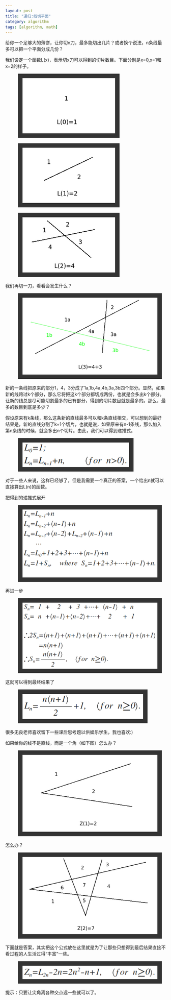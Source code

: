 ```yaml
---
layout: post
title: "递归:线切平面"
category: algorithm
tags: [algorithm, math]
---
```


给你一个足够大的薄饼，让你切n刀，最多能切出几片？或者换个说法，n条线最多可以把一个平面分成几份？

我们设定一个函数L(x)，表示切x刀可以得到的切片数目。下面分别是x=0,x=1和x=2的样子。

<figure>
    <img src="/images/lines_in_plane/1-1.png" style="padding: 1em; background: #333333">
    <figcaption></figcaption>
</figure>
<figure>
    <img src="/images/lines_in_plane/1-2.png" style="padding: 1em; background: #333333">
    <figcaption></figcaption>
</figure>
<figure>
    <img src="/images/lines_in_plane/1-3.png" style="padding: 1em; background: #333333">
    <figcaption></figcaption>
</figure>

我们再切一刀，看看会发生什么？

<figure>
    <img src="/images/lines_in_plane/1-4.png" style="padding: 1em; background: #333333">
    <figcaption></figcaption>
</figure>

新的一条线把原来的部分1，4，3分成了1a,1b,4a,4b,3a,3b四个部分。显然，如果新的线跨过k个部分，那么它将把这k个部分都切成两份，也就是会多出k个部分。让新的线总是尽可能切割最多的已有部分，得到的切片数目就是最多的。那么，最多的数目到底是多少？

假设原来有k条线，那么这条新的直线最多可以和k条直线相交，可以想到的最好结果是，新的直线分割了k+1个切片，也就是说，如果原来有n-1条线，那么加入第n条线的时候，就会多出n个切片。由此，我们可以得到递推式。
<figure>
    <img src="/images/lines_in_plane/1.4.png" style="padding: 1em; background: #333333">
    <figcaption></figcaption>
</figure>

对于一些人来说，这样已经够了，但是我需要一个真正的答案，一个给出n就可以直接算出L(n)的函数。

把得到的递推式展开

<figure>
    <img src="/images/lines_in_plane/1.5.png" style="padding: 1em; background: #333333">
    <figcaption></figcaption>
</figure>

再进一步

<figure>
    <img src="/images/lines_in_plane/1.6.png" style="padding: 1em; background: #333333">
    <figcaption></figcaption>
</figure>

这就可以得到最终结果了

<figure>
    <img src="/images/lines_in_plane/1.7.png" style="padding: 1em; background: #333333">
    <figcaption></figcaption>
</figure>

很多无良老师喜欢留下一些课后思考题以供娱乐学生，我也喜欢:)

如果给你的线不是直线，而是一个角（如下图）怎么办？

<figure>
    <img src="/images/lines_in_plane/2-1.png" style="padding: 1em; background: #333333">
    <figcaption></figcaption>
</figure>

怎么办？

<figure>
    <img src="/images/lines_in_plane/2-2.png" style="padding: 1em; background: #333333">
    <figcaption></figcaption>
</figure>

下面就是答案，其实把这个公式放在这里就是为了让那些只想得到最后结果直接不看过程的人生活过得“丰富”一些。

<figure>
    <img src="/images/lines_in_plane/2-3.png" style="padding: 1em; background: #333333">
    <figcaption></figcaption>
</figure>

提示：只要让尖角离各种交点远一些就可以了。
